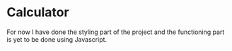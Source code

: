 # Calculator

For now I have done the styling part of the project and the functioning part is yet to be done using Javascript.